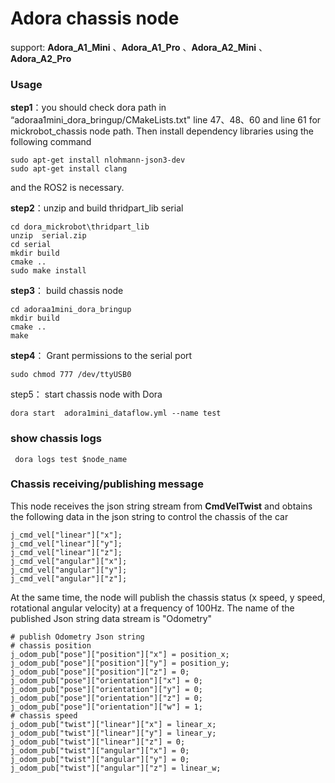 # Adora  chassis node

 support: **Adora_A1_Mini**  、**Adora_A1_Pro**  、**Adora_A2_Mini**  、**Adora_A2_Pro** 

###   Usage 

**step1**：you should check dora  path in  “adoraa1mini_dora_bringup/CMakeLists.txt" line 47、48、60  and line 61 for mickrobot_chassis node path.   Then install dependency libraries using the following command

```
sudo apt-get install nlohmann-json3-dev
sudo apt-get install clang
```

and the ROS2 is necessary.

**step2**：unzip and build  thridpart_lib serial

```
cd dora_mickrobot\thridpart_lib
unzip  serial.zip
cd serial 
mkdir build
cmake ..
sudo make install
```

**step3**： build chassis node 

```
cd adoraa1mini_dora_bringup
mkdir build
cmake ..
make
```

**step4**： Grant permissions to the serial port

```
sudo chmod 777 /dev/ttyUSB0
```

step5： start  chassis node with  Dora 

```
dora start  adora1mini_dataflow.yml --name test
```

### show chassis logs

```
 dora logs test $node_name
```

### Chassis receiving/publishing message 

This node receives the json string stream from **CmdVelTwist** and obtains the following data in the json string to control the chassis of the car

```
j_cmd_vel["linear"]["x"];
j_cmd_vel["linear"]["y"];
j_cmd_vel["linear"]["z"];
j_cmd_vel["angular"]["x"];
j_cmd_vel["angular"]["y"];
j_cmd_vel["angular"]["z"];
```

At the same time, the node will publish the chassis status (x speed, y speed, rotational angular velocity) at a frequency of 100Hz. The name of the published Json string data stream is "Odometry"

```
# publish Odometry Json string
# chassis position
j_odom_pub["pose"]["position"]["x"] = position_x;
j_odom_pub["pose"]["position"]["y"] = position_y;
j_odom_pub["pose"]["position"]["z"] = 0;
j_odom_pub["pose"]["orientation"]["x"] = 0;
j_odom_pub["pose"]["orientation"]["y"] = 0;
j_odom_pub["pose"]["orientation"]["z"] = 0;
j_odom_pub["pose"]["orientation"]["w"] = 1;
# chassis speed
j_odom_pub["twist"]["linear"]["x"] = linear_x;
j_odom_pub["twist"]["linear"]["y"] = linear_y;
j_odom_pub["twist"]["linear"]["z"] = 0;
j_odom_pub["twist"]["angular"]["x"] = 0;
j_odom_pub["twist"]["angular"]["y"] = 0;
j_odom_pub["twist"]["angular"]["z"] = linear_w;
```

